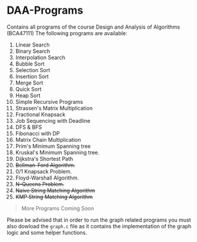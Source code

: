 # DAA-Programs
Contains all programs of the course Design and Analysis of Algorithms (BCA47111)
The following programs are available:
1. Linear Search
2. Binary Search
3. Interpolation Search
4. Bubble Sort
5. Selection Sort
6. Insertion Sort
7. Merge Sort
8. Quick Sort
9. Heap Sort
10. Simple Recursive Programs
11. Strassen's Matrix Multiplication
12. Fractional Knapsack
13. Job Sequencing with Deadline
14. DFS & BFS
15. Fibonacci with DP
16. Matrix Chain Multiplication
17. Prim's Minimum Spanning tree
18. Kruskal's Minimum Spanning tree.
19. Dijkstra's Shortest Path
20. ~~Bellman-Ford Algorithm.~~
21. 0/1 Knapsack Problem.
22. Floyd-Warshall Algorithm.
23. ~~N-Queens Problem.~~
24. ~~Naive String Matching Algorithm~~
25. ~~KMP String Matching Algorithm~~

> More Programs Coming Soon

Please be advised that in order to run the graph related programs you must also dowload the `graph.c` file as it contains the implementation of the graph logic and some helper functions.